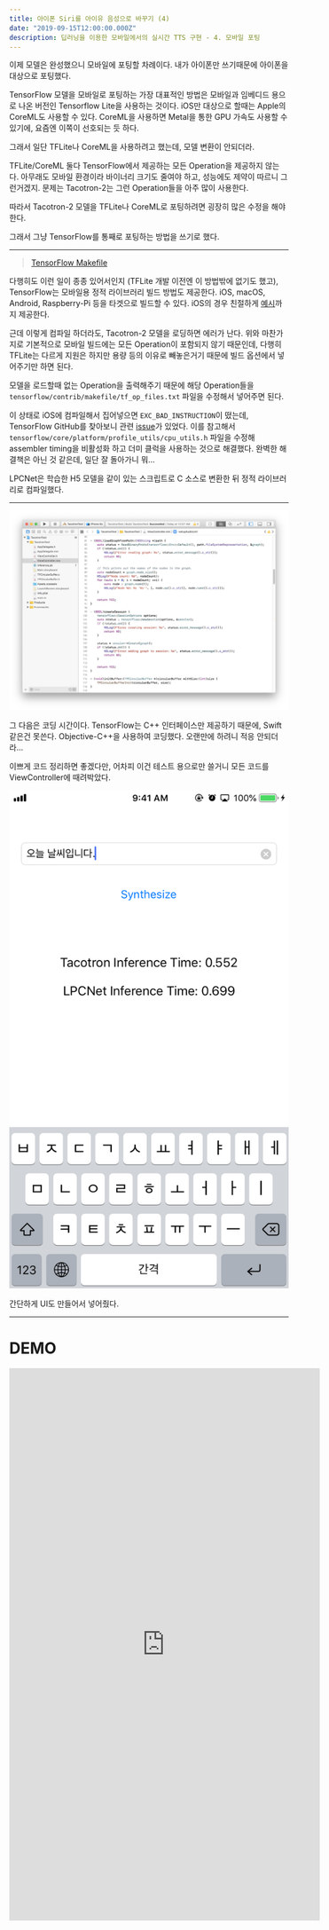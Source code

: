 ```yaml
---
title: 아이폰 Siri를 아이유 음성으로 바꾸기 (4)
date: "2019-09-15T12:00:00.000Z"
description: 딥러닝을 이용한 모바일에서의 실시간 TTS 구현 - 4. 모바일 포팅
---
```


이제 모델은 완성했으니 모바일에 포팅할 차례이다. 내가 아이폰만 쓰기때문에 아이폰을 대상으로 포팅했다.

TensorFlow 모델을 모바일로 포팅하는 가장 대표적인 방법은 모바일과 임베디드 용으로 나온 버전인 Tensorflow Lite을 사용하는 것이다. iOS만 대상으로 할때는 Apple의 CoreML도 사용할 수 있다. CoreML을 사용하면 Metal을 통한 GPU 가속도 사용할 수 있기에, 요즘엔 이쪽이 선호되는 듯 하다.

그래서 일단 TFLite나 CoreML을 사용하려고 했는데, 모델 변환이 안되더라.

TFLite/CoreML 둘다 TensorFlow에서 제공하는 모든 Operation을 제공하지 않는다. 아무래도 모바일 환경이라 바이너리 크기도 줄여야 하고, 성능에도 제약이 따르니 그런거겠지. 문제는 Tacotron-2는 그런 Operation들을 아주 많이 사용한다.

따라서 Tacotron-2 모델을 TFLite나 CoreML로 포팅하려면 굉장히 많은 수정을 해야한다.

그래서 그냥 TensorFlow를 통째로 포팅하는 방법을 쓰기로 했다.

---

> [TensorFlow Makefile](https://github.com/tensorflow/tensorflow/tree/master/tensorflow/contrib/makefile)

다행히도 이런 일이 종종 있어서인지 (TFLite 개발 이전엔 이 방법밖에 없기도 했고), TensorFlow는 모바일용 정적 라이브러리 빌드 방법도 제공한다. iOS, macOS, Android, Raspberry-Pi 등을 타겟으로 빌드할 수 있다. iOS의 경우 친절하게 [예시](https://github.com/tensorflow/tensorflow/tree/master/tensorflow/examples/ios)까지 제공한다.

근데 이렇게 컴파일 하더라도, Tacotron-2 모델을 로딩하면 에러가 난다. 위와 마찬가지로 기본적으로 모바일 빌드에는 모든 Operation이 포함되지 않기 때문인데, 다행히 TFLite는 다르게 지원은 하지만 용량 등의 이유로 빼놓은거기 때문에 빌드 옵션에서 넣어주기만 하면 된다.

모델을 로드할때 없는 Operation을 출력해주기 때문에 해당 Operation들을 `tensorflow/contrib/makefile/tf_op_files.txt` 파일을 수정해서 넣어주면 된다.

이 상태로 iOS에 컴파일해서 집어넣으면 `EXC_BAD_INSTRUCTION`이 떴는데, TensorFlow GitHub를 찾아보니 관련 [issue](https://github.com/tensorflow/tensorflow/issues/29627)가 있었다. 이를 참고해서 `tensorflow/core/platform/profile_utils/cpu_utils.h` 파일을 수정해 assembler timing을 비활성화 하고 더미 클럭을 사용하는 것으로 해결했다. 완벽한 해결책은 아닌 것 같은데, 일단 잘 돌아가니 뭐...

LPCNet은 학습한 H5 모델을 같이 있는 스크립트로 C 소스로 변환한 뒤 정적 라이브러리로 컴파일했다.

---

![Tacotron Xcode](./images/xcode.jpg)

그 다음은 코딩 시간이다. TensorFlow는 C++ 인터페이스만 제공하기 때문에, Swift 같은건 못쓴다. Objective-C++을 사용하여 코딩했다. 오랜만에 하려니 적응 안되더라...

이쁘게 코드 정리하면 좋겠다만, 어차피 이건 테스트 용으로만 쓸거니 모든 코드를 ViewController에 때려박았다.

![App Screenshot](./images/screenshot.png)

간단하게 UI도 만들어서 넣어줬다.

---

DEMO
=====

<iframe width="560" height="996" src="https://www.youtube.com/embed/gH7771yCgwI" frameborder="0" allow="accelerometer; autoplay; encrypted-media; gyroscope; picture-in-picture" allowfullscreen></iframe>

